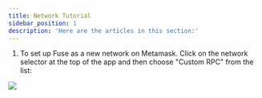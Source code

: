 ```yaml
---
title: Network Tutorial
sidebar_position: 1
description: 'Here are the articles in this section:'
---
```


1. To set up Fuse as a new network on Metamask. Click on the network selector at the top of the app and then choose "Custom RPC" from the list:

![](/img/image3223232r23.png)
